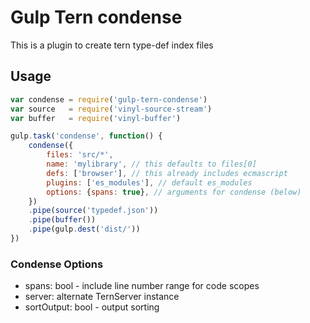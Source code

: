 Gulp Tern condense
==================

This is a plugin to create tern type-def index files


Usage
-----

```js
var condense = require('gulp-tern-condense')
var source   = require('vinyl-source-stream')
var buffer   = require('vinyl-buffer')

gulp.task('condense', function() {
    condense({
        files: 'src/*',
        name: 'mylibrary', // this defaults to files[0]
        defs: ['browser'], // this already includes ecmascript
        plugins: ['es_modules'], // default es_modules
        options: {spans: true}, // arguments for condense (below)
    })
    .pipe(source('typedef.json'))
    .pipe(buffer())
    .pipe(gulp.dest('dist/'))
})
```


### Condense Options

- spans: bool - include line number range for code scopes
- server: alternate TernServer instance
- sortOutput: bool - output sorting
